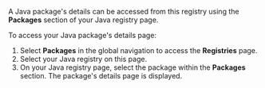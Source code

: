 A Java package's details can be accessed from this registry using the **Packages** section of your Java registry page.

To access your Java package's details page:

1. Select **Packages** in the global navigation to access the **Registries** page.
1. Select your Java registry on this page.
1. On your Java registry page, select the package within the **Packages** section. The package's details page is displayed.
